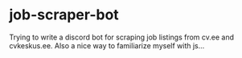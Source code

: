 # job-scraper-bot
Trying to write a discord bot for scraping job listings from cv.ee and cvkeskus.ee. Also a nice way to familiarize myself with js...
